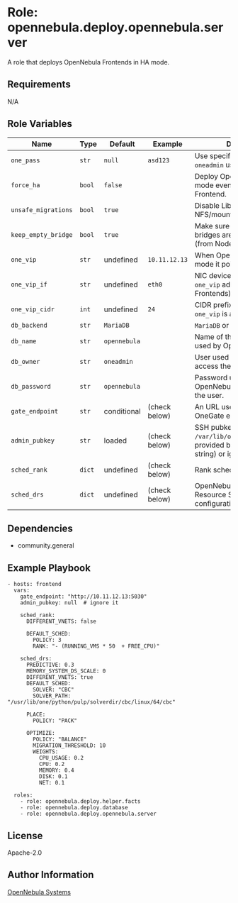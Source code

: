 Role: opennebula.deploy.opennebula.server
=========================================

A role that deploys OpenNebula Frontends in HA mode.

Requirements
------------

N/A

Role Variables
--------------

| Name                | Type   | Default      | Example       | Description                                                                                                     |
|---------------------|--------|--------------|---------------|-----------------------------------------------------------------------------------------------------------------|
| `one_pass`          | `str`  | `null`       | `asd123`      | Use specific password for the `oneadmin` user.                                                                  |
| `force_ha`          | `bool` | `false`      |               | Deploy OpenNebula in HA mode even with a single Frontend.                                                       |
| `unsafe_migrations` | `bool` | `true`       |               | Disable LibVirt's NFS/mountpoint checks.                                                                        |
| `keep_empty_bridge` | `bool` | `true`       |               | Make sure empty network bridges are never removed (from Nodes).                                                 |
| `one_vip`           | `str`  | undefined    | `10.11.12.13` | When OpenNebula is in HA mode it points to the Leader.                                                          |
| `one_vip_if`        | `str`  | undefined    | `eth0`        | NIC device to assign the `one_vip` address to (on Frontends).                                                   |
| `one_vip_cidr`      | `int`  | undefined    | `24`          | CIDR prefix of the subnet `one_vip` is allocated in.                                                            |
| `db_backend`        | `str`  | `MariaDB`    |               |`MariaDB` or `SQLite`.                                                                                           |
| `db_name`           | `str`  | `opennebula` |               | Name of the database/schema used by OpenNebula.                                                                 |
| `db_owner`          | `str`  | `oneadmin`   |               | User used by OpenNebula to access the database.                                                                 |
| `db_password`       | `str`  | `opennebula` |               | Password used by OpenNebula to authenticate the user.                                                           |
| `gate_endpoint`     | `str`  | conditional  | (check below) | An URL used to reach the OneGate endpoint (HTTP).                                                               |
| `admin_pubkey`      | `str`  | loaded       | (check below) | SSH pubkey loaded from `/var/lib/one/.ssh/id_rsa.pub`, provided by the user (as string) or ignored when `null`. |
| `sched_rank`        | `dict` | undefined    | (check below) | Rank scheduler configuration.                                                                                   |
| `sched_drs`         | `dict` | undefined    | (check below) | OpenNebula Distributed Resource Scheduler configuration.                                                        |

Dependencies
------------

- community.general

Example Playbook
----------------

    - hosts: frontend
      vars:
        gate_endpoint: "http://10.11.12.13:5030"
        admin_pubkey: null  # ignore it

        sched_rank:
          DIFFERENT_VNETS: false

          DEFAULT_SCHED:
            POLICY: 3
            RANK: "- (RUNNING_VMS * 50  + FREE_CPU)"

        sched_drs:
          PREDICTIVE: 0.3
          MEMORY_SYSTEM_DS_SCALE: 0
          DIFFERENT_VNETS: true
          DEFAULT_SCHED:
            SOLVER: "CBC"
            SOLVER_PATH: "/usr/lib/one/python/pulp/solverdir/cbc/linux/64/cbc"

          PLACE:
            POLICY: "PACK"

          OPTIMIZE:
            POLICY: "BALANCE"
            MIGRATION_THRESHOLD: 10
            WEIGHTS:
              CPU_USAGE: 0.2
              CPU: 0.2
              MEMORY: 0.4
              DISK: 0.1
              NET: 0.1

      roles:
        - role: opennebula.deploy.helper.facts
        - role: opennebula.deploy.database
        - role: opennebula.deploy.opennebula.server

License
-------

Apache-2.0

Author Information
------------------

[OpenNebula Systems](https://opennebula.io/)
